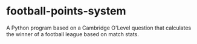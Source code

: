 # football-points-system
A Python program based on a Cambridge O'Level question that calculates the winner of a football league based on match stats. 
